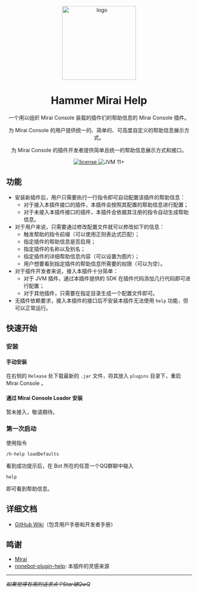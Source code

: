 <div align="center">

<img src="https://docs.hammer-hfut.tk:233/logo.svg" alt="logo" height="200">

# Hammer Mirai Help
一个用以组织 Mirai Console 装载的插件们的帮助信息的 Mirai Console 插件。

为 Mirai Console 的用户提供统一的、简单的、可高度自定义的帮助信息展示方式。

为 Mirai Console 的插件开发者提供简单且统一的帮助信息展示方式和接口。

<a href="https://raw.githubusercontent.com/ArgonarioD/hammer-mirai-help/main/LICENSE">
   <img src="https://img.shields.io/badge/license-AGPL--3.0-orange" alt="license">
</a>
<img src="https://img.shields.io/badge/JVM-11%2B-blue" alt="JVM 11+">
</div>

## 功能
 - 安装新插件后，用户只需要执行一行指令即可自动配置该插件的帮助信息：
   - 对于接入本插件接口的插件，本插件会按照其配置的帮助信息进行配置；
   - 对于未接入本插件接口的插件，本插件会依据其注册的指令自动生成帮助信息。
 - 对于用户来说，只需要通过修改配置文件就可以修改如下的信息：
   - 触发帮助的指令前缀（可以使用正则表达式匹配）；
   - 指定插件的帮助信息是否启用；
   - 指定插件的名称以及别名；
   - 指定插件的详细帮助信息内容（可以设置为图片）；
   - 用户想要看到指定插件的帮助信息所需要的权限（可以为空）。
 - 对于插件开发者来说，接入本插件十分简单：
   - 对于 JVM 插件，通过本插件提供的 SDK 在插件代码添加几行代码即可进行配置；
   - 对于其他插件，只需要在指定目录生成一个配置文件即可。
 - 无插件依赖要求，接入本插件的接口后不安装本插件无法使用 `help` 功能，但可以正常运行。

## 快速开始
### 安装
#### 手动安装
在右侧的 `Release` 处下载最新的 `.jar` 文件，将其放入 `plugins` 目录下，重启 Mirai Console 。
#### 通过 Mirai Console Loader 安装
暂未接入，敬请期待。
### 第一次启动
使用指令
```
/h-help loadDefaults
```
看到成功提示后，在 Bot 所在的任意一个QQ群聊中输入
```
help
```
即可看到帮助信息。

## 详细文档
 - [GitHub Wiki](https://github.com/ArgonarioD/hammer-mirai-help/wiki)（包含用户手册和开发者手册）

## 鸣谢
 - [Mirai](https://github.com/mamoe/mirai)
 - [nonebot-plugin-help](https://github.com/XZhouQD/nonebot-plugin-help): 本插件的灵感来源
---
   ~~*如果觉得有用的话求点个Star啵QwQ*~~